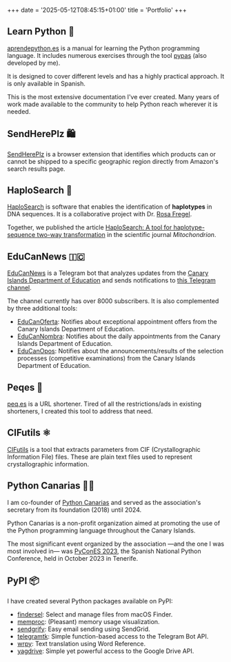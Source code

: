 +++
date = '2025-05-12T08:45:15+01:00'
title = 'Portfolio'
+++

## Learn Python 🐍

[aprendepython.es](https://aprendepython.es) is a manual for learning the Python programming language. It includes numerous exercises through the tool [pypas](https://pypas.es) (also developed by me).

It is designed to cover different levels and has a highly practical approach. It is only available in Spanish.

This is the most extensive documentation I've ever created. Many years of work made available to the community to help Python reach wherever it is needed.

## SendHerePlz 🛍️

[SendHerePlz](https://sendhereplz.com) is a browser extension that identifies which products can or cannot be shipped to a specific geographic region directly from Amazon's search results page.

## HaploSearch 🧬

[HaploSearch](https://haplosearch.com) is software that enables the identification of **haplotypes** in DNA sequences. It is a collaborative project with Dr. [Rosa Fregel](https://portalciencia.ull.es/investigadores/82365/detalle).

Together, we published the article [HaploSearch: A tool for haplotype-sequence two-way transformation](https://www.sciencedirect.com/science/article/abs/pii/S1567724910001959?via%3Dihub) in the scientific journal _Mitochondrion_.

## EduCanNews 🇮🇨

[EduCanNews](https://github.com/sdelquin/educannews) is a Telegram bot that analyzes updates from the [Canary Islands Department of Education](https://www.gobiernodecanarias.org/educacion/web/) and sends notifications to [this Telegram channel](https://t.me/educannews).

The channel currently has over 8000 subscribers. It is also complemented by three additional tools:

- [EduCanOferta](https://github.com/sdelquin/educanoferta): Notifies about exceptional appointment offers from the Canary Islands Department of Education.
- [EduCanNombra](https://github.com/sdelquin/educannombra): Notifies about the daily appointments from the Canary Islands Department of Education.
- [EduCanOpos](https://github.com/sdelquin/educanopos): Notifies about the announcements/results of the selection processes (competitive examinations) from the Canary Islands Department of Education.

## Peqes 🔗

[peq.es](https://peq.es) is a URL shortener. Tired of all the restrictions/ads in existing shorteners, I created this tool to address that need.

## CIFutils ⚛️

[CIFutils](https://cifutils.matraka.es) is a tool that extracts parameters from CIF (Crystallographic Information File) files. These are plain text files used to represent crystallographic information.

## Python Canarias 👨‍💻

I am co-founder of [Python Canarias](https://pythoncanarias.es/) and served as the association's secretary from its foundation (2018) until 2024.

Python Canarias is a non-profit organization aimed at promoting the use of the Python programming language throughout the Canary Islands.

The most significant event organized by the association —and the one I was most involved in— was [PyConES 2023](https://2023.es.pycon.org/), the Spanish National Python Conference, held in October 2023 in Tenerife.

## PyPI 📦

I have created several Python packages available on PyPI:

- [findersel](https://pypi.org/project/findersel/): Select and manage files from macOS Finder.
- [memproc](https://pypi.org/project/memproc/): (Pleasant) memory usage visualization.
- [sendgrify](https://pypi.org/project/sendgrify/): Easy email sending using SendGrid.
- [telegramtk](https://pypi.org/project/telegramtk/): Simple function-based access to the Telegram Bot API.
- [wrpy](https://pypi.org/project/wrpy/): Text translation using Word Reference.
- [yagdrive](https://pypi.org/project/yagdrive/): Simple yet powerful access to the Google Drive API.

